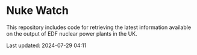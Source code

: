 # Nuke Watch

This repository includes code for retrieving the latest information available on the output of EDF nuclear power plants in the UK.

Last updated: 2024-07-29 04:11